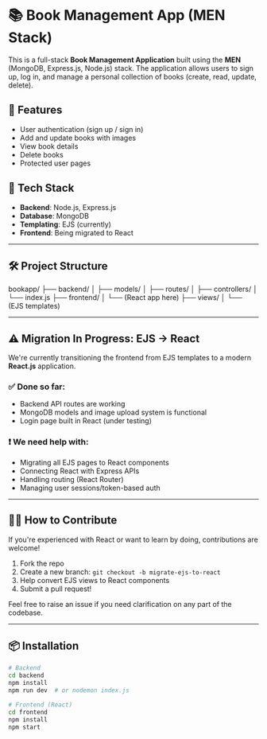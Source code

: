 # 📚 Book Management App (MEN Stack)

This is a full-stack **Book Management Application** built using the **MEN** (MongoDB, Express.js, Node.js) stack. The application allows users to sign up, log in, and manage a personal collection of books (create, read, update, delete).

## 🚀 Features

- User authentication (sign up / sign in)
- Add and update books with images
- View book details
- Delete books
- Protected user pages

## 🧠 Tech Stack

- **Backend**: Node.js, Express.js
- **Database**: MongoDB
- **Templating**: EJS (currently)
- **Frontend**: Being migrated to React

---

## 🛠️ Project Structure

bookapp/
├── backend/
│ ├── models/
│ ├── routes/
│ ├── controllers/
│ └── index.js
├── frontend/
│ └── (React app here)
├── views/
│ └── (EJS templates)



---

## ⚠️ Migration In Progress: EJS → React

We're currently transitioning the frontend from EJS templates to a modern **React.js** application.

### ✅ Done so far:

- Backend API routes are working
- MongoDB models and image upload system is functional
- Login page built in React (under testing)

### ❗ We need help with:

- Migrating all EJS pages to React components
- Connecting React with Express APIs
- Handling routing (React Router)
- Managing user sessions/token-based auth

---

## 🧑‍💻 How to Contribute

If you're experienced with React or want to learn by doing, contributions are welcome!

1. Fork the repo
2. Create a new branch: `git checkout -b migrate-ejs-to-react`
3. Help convert EJS views to React components
4. Submit a pull request!

Feel free to raise an issue if you need clarification on any part of the codebase.

---

## 📦 Installation

```bash
# Backend
cd backend
npm install
npm run dev  # or nodemon index.js

# Frontend (React)
cd frontend
npm install
npm start

